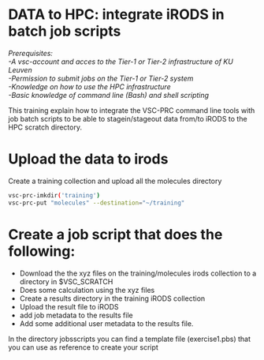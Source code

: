 # DATA to HPC: integrate iRODS in batch job scripts

*Prerequisites:*  
*-A vsc-account and acces to the Tier-1 or Tier-2 infrastructure of KU Leuven*  
*-Permission to submit jobs on the Tier-1 or Tier-2 system*  
*-Knowledge on how to use the HPC infrastructure*  
*-Basic knowledge of command line (Bash) and shell scripting*  


This training explain how to integrate the VSC-PRC command line tools with 
job batch scripts to be able to stagein/stageout data from/to iRODS to the HPC scratch directory. 

# Upload the data to irods 

Create a training collection and upload all the molecules directory

```sh 
vsc-prc-imkdir('training')
vsc-prc-put "molecules" --destination="~/training"
```


# Create a job script that does the following:

- Download the the xyz files on the training/molecules irods collection to a directory in $VSC_SCRATCH
- Does some calculation using the xyz files 
- Create a results directory in the training iRODS collection
- Upload the result file to iRODS
- add job metadata to the results file
- Add some additional user metadata to the results file. 


In the directory jobsscripts you can find a template file (exercise1.pbs) 
that you can use as reference to create your script


